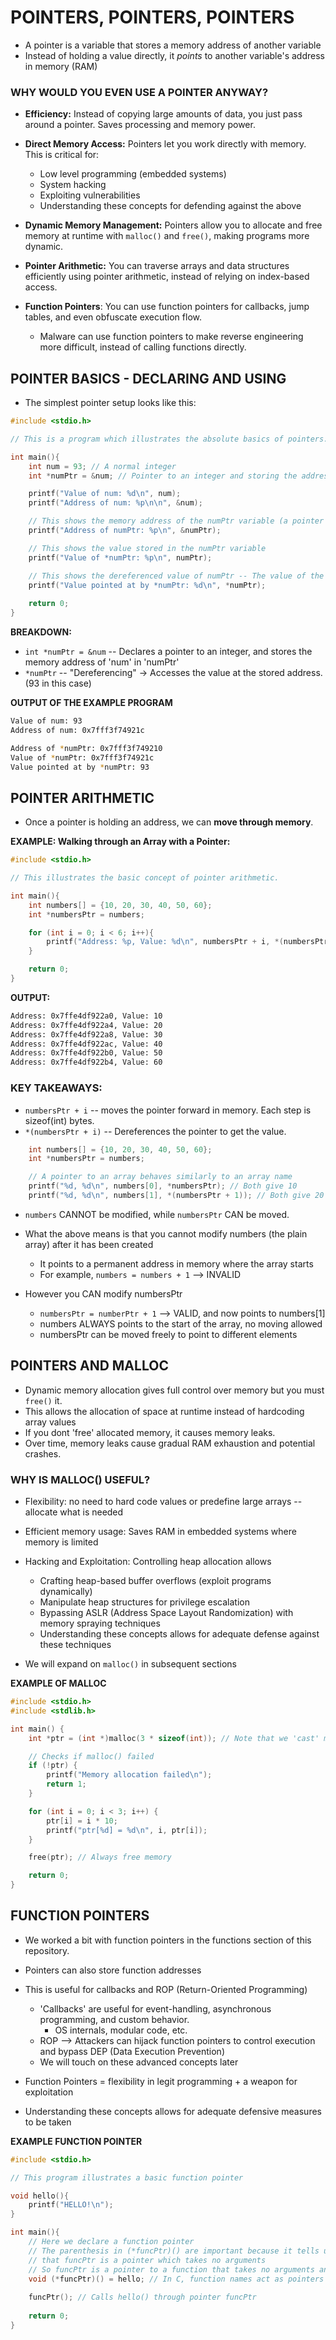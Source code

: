 # POINTERS, POINTERS, POINTERS 

- A pointer is a variable that stores a memory address of another variable 
- Instead of holding a value directly, it *points* to another variable's address in memory (RAM)

### WHY WOULD YOU EVEN USE A POINTER ANYWAY? 

- **Efficiency:** Instead of copying large amounts of data, you just pass around a pointer. Saves processing and memory power.
- **Direct Memory Access:** Pointers let you work directly with memory. This is critical for:
    - Low level programming (embedded systems)
    - System hacking 
    - Exploiting vulnerabilities
    - Understanding these concepts for defending against the above 

- **Dynamic Memory Management:** Pointers allow you to allocate and free memory at runtime with `malloc()` and `free()`, 
making programs more dynamic.

- **Pointer Arithmetic:** You can traverse arrays and data structures efficiently using pointer arithmetic, instead of relying
on index-based access. 

- **Function Pointers**: You can use function pointers for callbacks, jump tables, and even obfuscate execution flow.
    - Malware can use function pointers to make reverse engineering more difficult, instead of calling functions directly. 

## POINTER BASICS - DECLARING AND USING 

- The simplest pointer setup looks like this: 

```C
#include <stdio.h>

// This is a program which illustrates the absolute basics of pointers. 

int main(){
    int num = 93; // A normal integer 
    int *numPtr = &num; // Pointer to an integer and storing the address of 'num' in 'numPtr'

    printf("Value of num: %d\n", num);
    printf("Address of num: %p\n\n", &num);

    // This shows the memory address of the numPtr variable (a pointer to an int)
    printf("Address of numPtr: %p\n", &numPtr);

    // This shows the value stored in the numPtr variable
    printf("Value of *numPtr: %p\n", numPtr);

    // This shows the dereferenced value of numPtr -- The value of the variable it points at 
    printf("Value pointed at by *numPtr: %d\n", *numPtr);
    
    return 0;
}
```

**BREAKDOWN:**

- `int *numPtr = &num` -- Declares a pointer to an integer, and stores the memory address of 'num' in 'numPtr'
- `*numPtr` -- "Dereferencing" -> Accesses the value at the stored address. (93 in this case)

**OUTPUT OF THE EXAMPLE PROGRAM**

```bash
Value of num: 93
Address of num: 0x7fff3f74921c

Address of *numPtr: 0x7fff3f749210
Value of *numPtr: 0x7fff3f74921c
Value pointed at by *numPtr: 93
```

## POINTER ARITHMETIC 

- Once a pointer is holding an address, we can **move through memory**. 

**EXAMPLE: Walking through an Array with a Pointer:**

```C
#include <stdio.h> 

// This illustrates the basic concept of pointer arithmetic. 

int main(){
    int numbers[] = {10, 20, 30, 40, 50, 60};
    int *numbersPtr = numbers;

    for (int i = 0; i < 6; i++){
        printf("Address: %p, Value: %d\n", numbersPtr + i, *(numbersPtr + i));
    }

    return 0;
}
```

**OUTPUT:**

```bash
Address: 0x7ffe4df922a0, Value: 10
Address: 0x7ffe4df922a4, Value: 20
Address: 0x7ffe4df922a8, Value: 30
Address: 0x7ffe4df922ac, Value: 40
Address: 0x7ffe4df922b0, Value: 50
Address: 0x7ffe4df922b4, Value: 60
```

### KEY TAKEAWAYS: 

- `numbersPtr + i` -- moves the pointer forward in memory. Each step is sizeof(int) bytes.
- `*(numbersPtr + i)` -- Dereferences the pointer to get the value. 

```C
    int numbers[] = {10, 20, 30, 40, 50, 60};
    int *numbersPtr = numbers;

    // A pointer to an array behaves similarly to an array name
    printf("%d, %d\n", numbers[0], *numbersPtr); // Both give 10
    printf("%d, %d\n", numbers[1], *(numbersPtr + 1)); // Both give 20
```

- `numbers` CANNOT be modified, while `numbersPtr` CAN be moved. 

- What the above means is that you cannot modify numbers (the plain array) after it has been created
    - It points to a permanent address in memory where the array starts 
    - For example, `numbers = numbers + 1` --> INVALID

- However you CAN modify numbersPtr
    - `numbersPtr = numberPtr + 1` --> VALID, and now points to numbers[1]
    - numbers ALWAYS points to the start of the array, no moving allowed
    - numbersPtr can be moved freely to point to different elements

## POINTERS AND MALLOC 

- Dynamic memory allocation gives full control over memory but you must `free()` it. 
- This allows the allocation of space at runtime instead of hardcoding array values 
- If you dont 'free' allocated memory, it causes memory leaks. 
- Over time, memory leaks cause gradual RAM exhaustion and potential crashes. 

### WHY IS MALLOC() USEFUL?

- Flexibility: no need to hard code values or predefine large arrays -- allocate what is needed 
- Efficient memory usage: Saves RAM in embedded systems where memory is limited 
- Hacking and Exploitation: Controlling heap allocation allows
    - Crafting heap-based buffer overflows (exploit programs dynamically)
    - Manipulate heap structures for privilege escalation 
    - Bypassing ASLR (Address Space Layout Randomization) with memory spraying techniques 
    - Understanding these concepts allows for adequate defense against these techniques 

- We will expand on `malloc()` in subsequent sections 

**EXAMPLE OF MALLOC**

```C
#include <stdio.h>
#include <stdlib.h>

int main() {
    int *ptr = (int *)malloc(3 * sizeof(int)); // Note that we 'cast' malloc() with (int *)malloc(...) because malloc() returns void *. 

    // Checks if malloc() failed 
    if (!ptr) {
        printf("Memory allocation failed\n");
        return 1;
    }

    for (int i = 0; i < 3; i++) {
        ptr[i] = i * 10;
        printf("ptr[%d] = %d\n", i, ptr[i]);
    }

    free(ptr); // Always free memory

    return 0;
}
```

## FUNCTION POINTERS 

- We worked a bit with function pointers in the functions section of this repository. 
- Pointers can also store function addresses 
- This is useful for callbacks and ROP (Return-Oriented Programming)
    - 'Callbacks' are useful for event-handling, asynchronous programming, and custom behavior.
        - OS internals, modular code, etc.
    - ROP --> Attackers can hijack function pointers to control execution and bypass DEP (Data Execution Prevention)
    - We will touch on these advanced concepts later 

- Function Pointers = flexibility in legit programming + a weapon for exploitation 
- Understanding these concepts allows for adequate defensive measures to be taken 

**EXAMPLE FUNCTION POINTER**

```C
#include <stdio.h> 

// This program illustrates a basic function pointer 

void hello(){
    printf("HELLO!\n");
}

int main(){
    // Here we declare a function pointer 
    // The parenthesis in (*funcPtr)() are important because it tells us
    // that funcPtr is a pointer which takes no arguments
    // So funcPtr is a pointer to a function that takes no arguments and returns void 
    void (*funcPtr)() = hello; // In C, function names act as pointers to the function's address 
    
    funcPtr(); // Calls hello() through pointer funcPtr    
    
    return 0;
}
```


